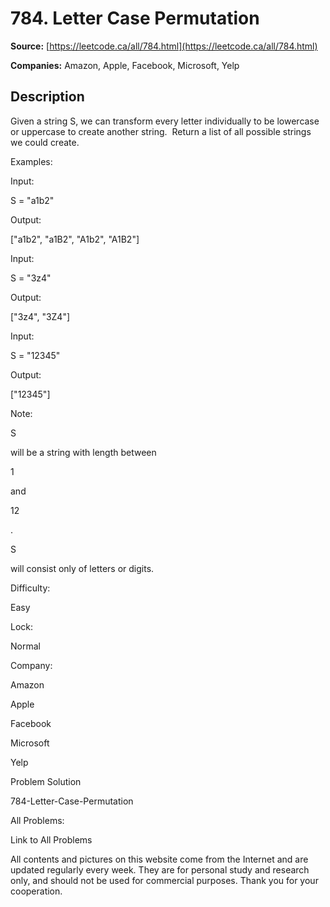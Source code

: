 # 784. Letter Case Permutation

**Source:** [https://leetcode.ca/all/784.html](https://leetcode.ca/all/784.html)

**Companies:** Amazon, Apple, Facebook, Microsoft, Yelp

## Description

Given a string S, we can transform every letter individually to be lowercase or
        uppercase to create another string.  Return a list of all possible strings we could
        create.

Examples:

Input:

S = "a1b2"

Output:

["a1b2", "a1B2", "A1b2", "A1B2"]

Input:

S = "3z4"

Output:

["3z4", "3Z4"]

Input:

S = "12345"

Output:

["12345"]

Note:

S

will be a string with length between

1

and

12

.

S

will consist only of letters or digits.

Difficulty:

Easy

Lock:

Normal

Company:

Amazon

Apple

Facebook

Microsoft

Yelp

Problem Solution

784-Letter-Case-Permutation

All Problems:

Link to All Problems

All contents and pictures on this website come from the Internet and are updated regularly every week. They are for personal study and research only, and should not be used for commercial purposes. Thank you for your cooperation.

